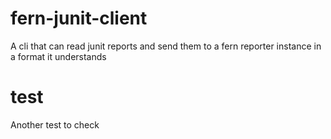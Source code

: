# fern-junit-client
A cli that can read junit reports and send them to a fern reporter instance in a format it understands

# test
Another test to check